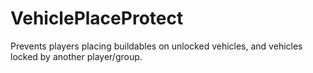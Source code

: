 # VehiclePlaceProtect
Prevents players placing buildables on unlocked vehicles, and vehicles locked by another player/group.
